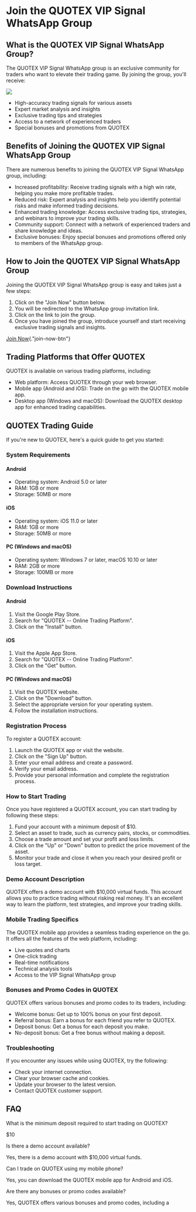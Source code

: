 # Join the QUOTEX VIP Signal WhatsApp Group

## What is the QUOTEX VIP Signal WhatsApp Group?

The QUOTEX VIP Signal WhatsApp group is an exclusive community for
traders who want to elevate their trading game. By joining the group,
you\'ll receive:

[![](https://static.quotex.io/files/8_en/300_250.jpg)](https://traff.sbs/brokerqxsignupf)

-   High-accuracy trading signals for various assets
-   Expert market analysis and insights
-   Exclusive trading tips and strategies
-   Access to a network of experienced traders
-   Special bonuses and promotions from QUOTEX

## Benefits of Joining the QUOTEX VIP Signal WhatsApp Group

There are numerous benefits to joining the QUOTEX VIP Signal WhatsApp
group, including:

-   Increased profitability: Receive trading signals with a high win
    rate, helping you make more profitable trades.
-   Reduced risk: Expert analysis and insights help you identify
    potential risks and make informed trading decisions.
-   Enhanced trading knowledge: Access exclusive trading tips,
    strategies, and webinars to improve your trading skills.
-   Community support: Connect with a network of experienced traders and
    share knowledge and ideas.
-   Exclusive bonuses: Enjoy special bonuses and promotions offered only
    to members of the WhatsApp group.

## How to Join the QUOTEX VIP Signal WhatsApp Group

Joining the QUOTEX VIP Signal WhatsApp group is easy and takes just a
few steps:

1.  Click on the "Join Now" button below.
2.  You will be redirected to the WhatsApp group invitation link.
3.  Click on the link to join the group.
4.  Once you have joined the group, introduce yourself and start
    receiving exclusive trading signals and insights.

[Join
Now](\%22https://traff.sbs/brokerqxsignup\%22){."join-now-btn"}

## Trading Platforms that Offer QUOTEX

QUOTEX is available on various trading platforms, including:

-   Web platform: Access QUOTEX through your web browser.
-   Mobile app (Android and iOS): Trade on the go with the QUOTEX mobile
    app.
-   Desktop app (Windows and macOS): Download the QUOTEX desktop app for
    enhanced trading capabilities.

## QUOTEX Trading Guide

If you\'re new to QUOTEX, here\'s a quick guide to get you started:

### System Requirements

#### Android

-   Operating system: Android 5.0 or later
-   RAM: 1GB or more
-   Storage: 50MB or more

#### iOS

-   Operating system: iOS 11.0 or later
-   RAM: 1GB or more
-   Storage: 50MB or more

#### PC (Windows and macOS)

-   Operating system: Windows 7 or later, macOS 10.10 or later
-   RAM: 2GB or more
-   Storage: 100MB or more

### Download Instructions

#### Android

1.  Visit the Google Play Store.
2.  Search for "QUOTEX -- Online Trading Platform".
3.  Click on the "Install" button.

#### iOS

1.  Visit the Apple App Store.
2.  Search for "QUOTEX -- Online Trading Platform".
3.  Click on the "Get" button.

#### PC (Windows and macOS)

1.  Visit the QUOTEX website.
2.  Click on the "Download" button.
3.  Select the appropriate version for your operating system.
4.  Follow the installation instructions.

### Registration Process

To register a QUOTEX account:

1.  Launch the QUOTEX app or visit the website.
2.  Click on the "Sign Up" button.
3.  Enter your email address and create a password.
4.  Verify your email address.
5.  Provide your personal information and complete the registration
    process.

### How to Start Trading

Once you have registered a QUOTEX account, you can start trading by
following these steps:

1.  Fund your account with a minimum deposit of \$10.
2.  Select an asset to trade, such as currency pairs, stocks, or
    commodities.
3.  Choose a trade amount and set your profit and loss limits.
4.  Click on the "Up" or "Down" button to predict the price
    movement of the asset.
5.  Monitor your trade and close it when you reach your desired profit
    or loss target.

### Demo Account Description

QUOTEX offers a demo account with \$10,000 virtual funds. This account
allows you to practice trading without risking real money. It\'s an
excellent way to learn the platform, test strategies, and improve your
trading skills.

### Mobile Trading Specifics

The QUOTEX mobile app provides a seamless trading experience on the go.
It offers all the features of the web platform, including:

-   Live quotes and charts
-   One-click trading
-   Real-time notifications
-   Technical analysis tools
-   Access to the VIP Signal WhatsApp group

### Bonuses and Promo Codes in QUOTEX

QUOTEX offers various bonuses and promo codes to its traders, including:

-   Welcome bonus: Get up to 100% bonus on your first deposit.
-   Referral bonus: Earn a bonus for each friend you refer to QUOTEX.
-   Deposit bonus: Get a bonus for each deposit you make.
-   No-deposit bonus: Get a free bonus without making a deposit.

### Troubleshooting

If you encounter any issues while using QUOTEX, try the following:

-   Check your internet connection.
-   Clear your browser cache and cookies.
-   Update your browser to the latest version.
-   Contact QUOTEX customer support.

## FAQ

What is the minimum deposit required to start trading on QUOTEX?

\$10

Is there a demo account available?

Yes, there is a demo account with \$10,000 virtual funds.

Can I trade on QUOTEX using my mobile phone?

Yes, you can download the QUOTEX mobile app for Android and iOS.

Are there any bonuses or promo codes available?

Yes, QUOTEX offers various bonuses and promo codes, including a

